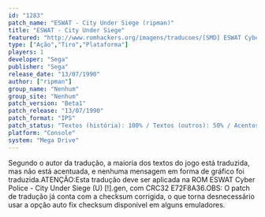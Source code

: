 ```yaml
---
id: "1283"
patch_name: "ESWAT - City Under Siege (ripman)"
title: "ESWAT - City Under Siege"
featured: "http://www.romhackers.org/imagens/traducoes/[SMD] ESWAT Cyber Police - City Under Siege - ripman - 1.png"
type: ["Ação","Tiro","Plataforma"]
players: 1
developer: "Sega"
publisher: "Sega"
release_date: "13/07/1990"
author: ["ripman"]
group_name: "Nenhum"
group_site: "Nenhum"
patch_version: "Beta1"
patch_release: "13/07/1990"
patch_format: "IPS"
patch_status: "Textos (história): 100% / Textos (outros): 50% / Acentos: 0% / Gráficos: 0%"
platform: "Console"
system: "Mega Drive"
---
```


Segundo o autor da tradução, a maioria dos textos do jogo está traduzida, mas não está acentuada, e nenhuma mensagem em forma de gráfico foi traduzida.ATENÇÃO:Esta tradução deve ser aplicada na ROM ESWAT Cyber Police - City Under Siege (U) [!].gen, com CRC32 E72F8A36.OBS: O patch de tradução já conta com a checksum corrigida, o que torna desnecessário usar a opção auto fix checksum disponível em alguns emuladores.